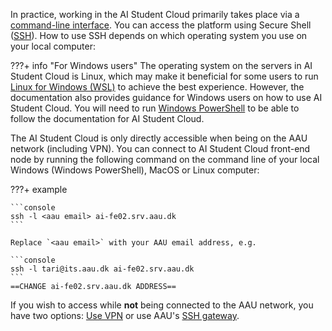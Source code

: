 In practice, working in the AI Student Cloud primarily takes place via a [command-line interface](https://en.wikipedia.org/wiki/Command-line_interface). You can access the platform using Secure Shell ([SSH](https://wiki.archlinux.org/index.php/OpenSSH#Client_usage)). How
to use SSH depends on which operating system you use on your local
computer:

???+ info "For Windows users"
    The operating system on the servers in AI Student Cloud is Linux, which may make it beneficial for some users to run [Linux for Windows (WSL)](https://learn.microsoft.com/en-us/windows/wsl/install) to achieve the best experience. However, the documentation also provides guidance for Windows users on how to use AI Student Cloud. You will need to run [Windows PowerShell](https://learn.microsoft.com/en-us/powershell/scripting/overview?) to be able to follow the documentation for AI Student Cloud.

The AI Student Cloud is only directly accessible when being on the AAU network
(including VPN). You can connect to AI Student Cloud front-end node by running
the following command on the command line of your local Windows (Windows PowerShell), MacOS or Linux computer:



???+ example

    ```console
    ssh -l <aau email> ai-fe02.srv.aau.dk
    ```

    Replace `<aau email>` with your AAU email address, e.g.

    ```console
    ssh -l tari@its.aau.dk ai-fe02.srv.aau.dk
    ```
    ==CHANGE ai-fe02.srv.aau.dk ADDRESS==
If you wish to access while **not** being connected to the AAU
network, you have two options: [Use
VPN](https://www.en.its.aau.dk/instructions/VPN/) or use AAU's [SSH
gateway](https://www.en.its.aau.dk/instructions/ssh).
